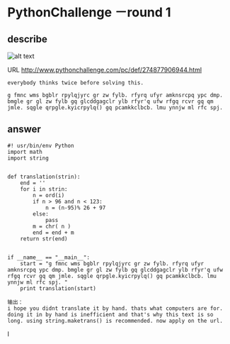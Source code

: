 # PythonChallenge －round 1	
## describe
![alt text][stage_one_img]

[stage_one_img]: /Users/jfliu/Documents/pythonChallenge/images/round1


URL http://www.pythonchallenge.com/pc/def/274877906944.html

```
everybody thinks twice before solving this.

g fmnc wms bgblr rpylqjyrc gr zw fylb. rfyrq ufyr amknsrcpq ypc dmp. bmgle gr gl zw fylb gq glcddgagclr ylb rfyr'q ufw rfgq rcvr gq qm jmle. sqgle qrpgle.kyicrpylq() gq pcamkkclbcb. lmu ynnjw ml rfc spj.
```

## answer

```
#! usr/bin/env Python
import math
import string


def translation(strin):
    end = ''
    for i in strin:
        n = ord(i)
        if n > 96 and n < 123:
            n = (n-95)% 26 + 97
        else:
            pass
        m = chr( n )
        end = end + m
    return str(end)


if __name__ == "__main__":
    start = "g fmnc wms bgblr rpylqjyrc gr zw fylb. rfyrq ufyr amknsrcpq ypc dmp. bmgle gr gl zw fylb gq glcddgagclr ylb rfyr'q ufw rfgq rcvr gq qm jmle. sqgle qrpgle.kyicrpylq() gq pcamkkclbcb. lmu ynnjw ml rfc spj. "
    print translation(start)
    
输出：
i hope you didnt translate it by hand. thats what computers are for. doing it in by hand is inefficient and that's why this text is so long. using string.maketrans() is recommended. now apply on the url. 
```
I
